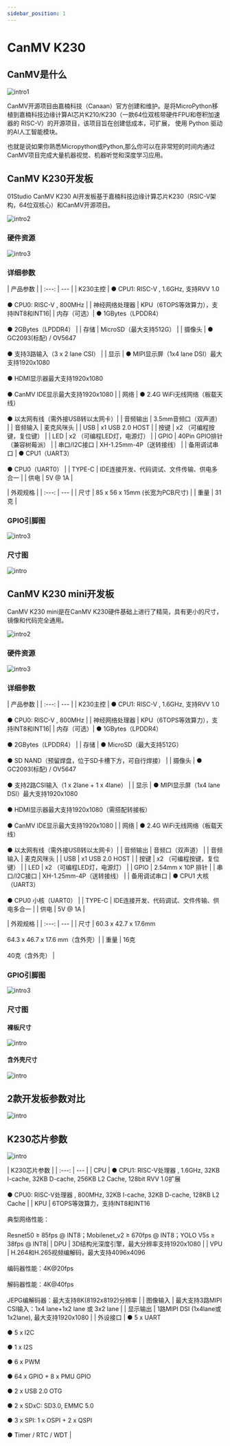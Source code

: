```yaml
---
sidebar_position: 1
---
```


# CanMV K230

## CanMV是什么

![intro1](./img/canmv/intro1.png)

CanMV开源项目由嘉楠科技（Canaan）官方创建和维护。是将MicroPython移植到嘉楠科技边缘计算AI芯片K210/K230（一款64位双核带硬件FPU和卷积加速器的 RISC-V）的开源项目，该项目旨在创建低成本，可扩展， 使用 Python 驱动的AI人工智能模块。

也就是说如果你熟悉Micropython或Python,那么你可以在非常短的时间内通过CanMV项目完成大量机器视觉、机器听觉和深度学习应用。

## CanMV K230开发板

01Studio CanMV K230 AI开发板基于嘉楠科技边缘计算芯片K230（RSIC-V架构，64位双核心）和CanMV开源项目。

![intro2](./img/canmv/intro2.png)

### 硬件资源

![intro3](./img/canmv/intro3.png)

### 详细参数

|  产品参数 |
|  :---:  | ---  |
| K230主控  | ● CPU1: RISC-V , 1.6GHz, 支持RVV 1.0<br></br> ● CPU0: RISC-V , 800MHz |
| 神经网络处理器  | KPU（6TOPS等效算力），支持INT8和INT16|
| 内存（可选）| ● 1GBytes（LPDDR4）<br></br> ● 2GBytes（LPDDR4） | 
| 存储  | MicroSD（最大支持512G） |
| 摄像头  | ● GC2093(标配) / OV5647<br></br> ● 支持3路输入（3 x 2 lane CSI） |
| 显示  | ● MIPI显示屏（1x4 lane DSI）最大支持1920x1080<br></br> ● HDMI显示器最大支持1920x1080<br></br> ● CanMV IDE显示最大支持1920x1080 |
| 网络  | ● 2.4G WiFi无线网络（板载天线）<br></br> ● 以太网有线（需外接USB转以太网卡）|
| 音频输出  | 3.5mm音频口（双声道） |
| 音频输入  | 麦克风咪头 |
| USB  | x1 USB 2.0 HOST |
| 按键  | x2 （可编程按键，复位键） |
| LED  | x2 （可编程LED灯，电源灯） |
| GPIO  | 40Pin GPIO排针（兼容树莓派） |
| 串口/I2C接口  | XH-1.25mm-4P（送转接线） |
| 备用调试串口  | ● CPU1（UART3）<br></br> ●  CPU0（UART0） |
| TYPE-C  | IDE连接开发、代码调试、文件传输、供电多合一 |
| 供电  | 5V @ 1A |

|  外观规格 |
|  :---:  | ---  |
| 尺寸  | 85 x 56 x 15mm  (长宽为PCB尺寸) |
| 重量  | 31克 |


### GPIO引脚图

![intro3](./img/canmv/pinout.png)

### 尺寸图

![intro](./img/canmv/size.png)


## CanMV K230 mini开发板

CanMV K230 mini是在CanMV K230硬件基础上进行了精简，具有更小的尺寸，镜像和代码完全通用。

![intro2](./img/canmv/mini_intro.png)

### 硬件资源

![intro3](./img/canmv/mini_describe.png)

### 详细参数

|  产品参数 |
|  :---:  | ---  |
| K230主控  | ● CPU1: RISC-V , 1.6GHz, 支持RVV 1.0<br></br> ● CPU0: RISC-V , 800MHz |
| 神经网络处理器  | KPU（6TOPS等效算力），支持INT8和INT16|
| 内存（可选）| ● 1GBytes（LPDDR4）<br></br> ● 2GBytes（LPDDR4） | 
| 存储  |  ● MicroSD（最大支持512G）<br></br> ● SD NAND（预留焊盘，位于SD卡槽下方，可自行焊接） |
| 摄像头  | ● GC2093(标配) / OV5647<br></br> ● 支持2路CSI输入（1 x 2lane + 1 x 4lane） |
| 显示  | ● MIPI显示屏（1x4 lane DSI）最大支持1920x1080<br></br> ● HDMI显示器最大支持1920x1080（需搭配转接板）<br></br> ● CanMV IDE显示最大支持1920x1080 |
| 网络  | ● 2.4G WiFi无线网络（板载天线）<br></br> ● 以太网有线（需外接USB转以太网卡）|
| 音频输出  | 音频口（双声道） |
| 音频输入  | 麦克风咪头 |
| USB  | x1 USB 2.0 HOST |
| 按键  | x2 （可编程按键，复位键） |
| LED  | x2 （可编程LED灯，电源灯） |
| GPIO  | 2.54mm x 10P 排针 |
| 串口/I2C接口  | XH-1.25mm-4P（送转接线） |
| 备用调试串口  | ● CPU1 大核（UART3）<br></br> ●  CPU0 小核（UART0） |
| TYPE-C  | IDE连接开发、代码调试、文件传输、供电多合一 |
| 供电  | 5V @ 1A |

|  外观规格 |
|  :---:  | ---  |
| 尺寸  | 60.3 x 42.7 x 17.6mm <br></br> 64.3 x 46.7 x 17.6 mm（含外壳）|
| 重量  | 16克 <br></br> 40克（含外壳） |


### GPIO引脚图

![intro3](./img/canmv/mini_pinout.png)

### 尺寸图

#### 裸板尺寸

![intro](./img/canmv/mini_size.png)

#### 含外壳尺寸

![intro](./img/canmv/mini_size2.png)

## 2款开发板参数对比

![intro](./img/canmv/vs.png)

## K230芯片参数

![intro](./img/canmv/intro5.png)

|  K230芯片参数 |
|  :---:  | ---  |
| CPU  | ● CPU1: RISC-V处理器 , 1.6GHz, 32KB I-cache, 32KB D-cache, 256KB L2 Cache, 128bit RVV 1.0扩展<br></br> ● CPU0: RISC-V处理器 , 800MHz, 32KB I-cache, 32KB D-cache, 128KB L2 Cache |
| KPU  | 6TOPS等效算力，支持INT8和INT16<br></br>典型网络性能：<br></br>Resnet50 ≥ 85fps @ INT8；Mobilenet_v2 ≥ 670fps @ INT8；YOLO V5s  ≥ 38fps @ INT8|
| DPU  | 3D结构光深度引擎，最大分辨率支持1920x1080 | 
| VPU  | H.264和H.265视频编解码，最大支持4096x4096<br></br>编码器性能：4K@20fps<br></br>解码器性能：4K@40fps<br></br>JEPG编解码器：最大支持8K(8192x8192)分辨率 |
| 图像输入  | 最大支持3路MIPI CSI输入：1x4 lane+1x2 lane 或 3x2 lane |
| 显示输出  | 1路MIPI DSI (1x4lane或1x2lane), 最大支持1920x1080 |
| 外设接口  | ● 5 x UART <br></br>● 5 x I2C<br></br>● 1 x I2S<br></br>● 6 x PWM<br></br>● 64 x GPIO + 8 x PMU GPIO<br></br>● 2 x USB 2.0 OTG <br></br>● 2 x SDxC: SD3.0, EMMC 5.0 <br></br>● 3 x SPI: 1 x OSPI + 2 x QSPI<br></br>● Timer / RTC / WDT  |
